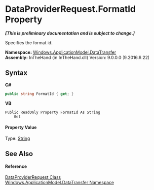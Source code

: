 # DataProviderRequest.FormatId Property 
 _**\[This is preliminary documentation and is subject to change.\]**_

Specifies the format id.

**Namespace:**&nbsp;<a href="N_Windows_ApplicationModel_DataTransfer">Windows.ApplicationModel.DataTransfer</a><br />**Assembly:**&nbsp;InTheHand (in InTheHand.dll) Version: 9.0.0.0 (9.2016.9.22)

## Syntax

**C#**<br />
``` C#
public string FormatId { get; }
```

**VB**<br />
``` VB
Public ReadOnly Property FormatId As String
	Get
```


#### Property Value
Type: <a href="http://msdn2.microsoft.com/en-us/library/s1wwdcbf" target="_blank">String</a>

## See Also


#### Reference
<a href="T_Windows_ApplicationModel_DataTransfer_DataProviderRequest">DataProviderRequest Class</a><br /><a href="N_Windows_ApplicationModel_DataTransfer">Windows.ApplicationModel.DataTransfer Namespace</a><br />